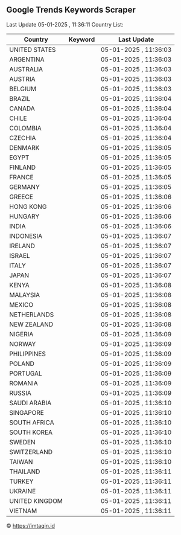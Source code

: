
## Google Trends Keywords Scraper

Last Update 05-01-2025 , 11:36:11
Country List:

| Country | Keyword | Last Update |
| --- | --- | --- |
| UNITED STATES |  | 05-01-2025 , 11:36:03 |
| ARGENTINA |  | 05-01-2025 , 11:36:03 |
| AUSTRALIA |  | 05-01-2025 , 11:36:03 |
| AUSTRIA |  | 05-01-2025 , 11:36:03 |
| BELGIUM |  | 05-01-2025 , 11:36:03 |
| BRAZIL |  | 05-01-2025 , 11:36:04 |
| CANADA |  | 05-01-2025 , 11:36:04 |
| CHILE |  | 05-01-2025 , 11:36:04 |
| COLOMBIA |  | 05-01-2025 , 11:36:04 |
| CZECHIA |  | 05-01-2025 , 11:36:04 |
| DENMARK |  | 05-01-2025 , 11:36:05 |
| EGYPT |  | 05-01-2025 , 11:36:05 |
| FINLAND |  | 05-01-2025 , 11:36:05 |
| FRANCE |  | 05-01-2025 , 11:36:05 |
| GERMANY |  | 05-01-2025 , 11:36:05 |
| GREECE |  | 05-01-2025 , 11:36:06 |
| HONG KONG |  | 05-01-2025 , 11:36:06 |
| HUNGARY |  | 05-01-2025 , 11:36:06 |
| INDIA |  | 05-01-2025 , 11:36:06 |
| INDONESIA |  | 05-01-2025 , 11:36:07 |
| IRELAND |  | 05-01-2025 , 11:36:07 |
| ISRAEL |  | 05-01-2025 , 11:36:07 |
| ITALY |  | 05-01-2025 , 11:36:07 |
| JAPAN |  | 05-01-2025 , 11:36:07 |
| KENYA |  | 05-01-2025 , 11:36:08 |
| MALAYSIA |  | 05-01-2025 , 11:36:08 |
| MEXICO |  | 05-01-2025 , 11:36:08 |
| NETHERLANDS |  | 05-01-2025 , 11:36:08 |
| NEW ZEALAND |  | 05-01-2025 , 11:36:08 |
| NIGERIA |  | 05-01-2025 , 11:36:09 |
| NORWAY |  | 05-01-2025 , 11:36:09 |
| PHILIPPINES |  | 05-01-2025 , 11:36:09 |
| POLAND |  | 05-01-2025 , 11:36:09 |
| PORTUGAL |  | 05-01-2025 , 11:36:09 |
| ROMANIA |  | 05-01-2025 , 11:36:09 |
| RUSSIA |  | 05-01-2025 , 11:36:09 |
| SAUDI ARABIA |  | 05-01-2025 , 11:36:10 |
| SINGAPORE |  | 05-01-2025 , 11:36:10 |
| SOUTH AFRICA |  | 05-01-2025 , 11:36:10 |
| SOUTH KOREA |  | 05-01-2025 , 11:36:10 |
| SWEDEN |  | 05-01-2025 , 11:36:10 |
| SWITZERLAND |  | 05-01-2025 , 11:36:10 |
| TAIWAN |  | 05-01-2025 , 11:36:10 |
| THAILAND |  | 05-01-2025 , 11:36:11 |
| TURKEY |  | 05-01-2025 , 11:36:11 |
| UKRAINE |  | 05-01-2025 , 11:36:11 |
| UNITED KINGDOM |  | 05-01-2025 , 11:36:11 |
| VIETNAM |  | 05-01-2025 , 11:36:11 |

© https://imtaqin.id
